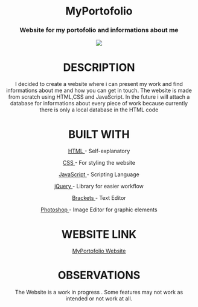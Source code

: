 <h1 align="center">MyPortofolio</h1>

<h3 align="center"> Website for my portofolio and informations about me</h3>
<p align="center">
  <img  src="https://i.imgur.com/N2T3S1H.png">
</p>
<h1 align="center">DESCRIPTION</h1>
<p align="center">I decided to create a website where i can present my work and find informations about me and how you can get in touch. The website is made from scratch using HTML,CSS and JavaScript. In the future i will attach a database for informations about every piece of work because currently there is only a local database in the HTML code   </p>
<h1 align="center">BUILT WITH</h1>
 <p align="center">  <a href="https://www.w3schools.com/html/html_intro.asp">HTML </a>- Self-explanatory</p>
 <p align="center" >  <a href="https://www.w3schools.com/css/">CSS </a>- For styling the website</p>
 <p align="center"> <a href="https://www.javascript.com/">JavaScript </a>- Scripting Language</p>
   <p align="center"> <a href="https://jquery.com/">jQuery </a>- Library for easier workflow</p>
  <p align="center"><a href="http://www.pyinstaller.org/">Brackets </a>- Text Editor</p>
    <p align="center"><a href="http://www.adobe.com/ro/products/photoshop.html?promoid=GXWFR">Photoshop </a>- Image Editor for graphic elements</p>




<h1 align="center">WEBSITE LINK</h1>
<p align="center"><a href="https://seba40.github.io/MyPortofolio">MyPortofolio Website</a></p>

<h1 align="center">OBSERVATIONS</h1>
<p align="center">The Website is a work in progress . Some features may not work as intended or not work at all.</p>






